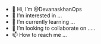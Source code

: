 - 👋 Hi, I’m @DevanaskhanOps
- 👀 I’m interested in ...
- 🌱 I’m currently learning ...
- 💞️ I’m looking to collaborate on .....
- 📫 How to reach me ...
<!---
DevanaskhanOps/DevanaskhanOps is a ✨ special ✨ repository because its `README.md` (this file) appears on your GitHub profile.
You can click the Preview link to take a look at your changes.
--->
